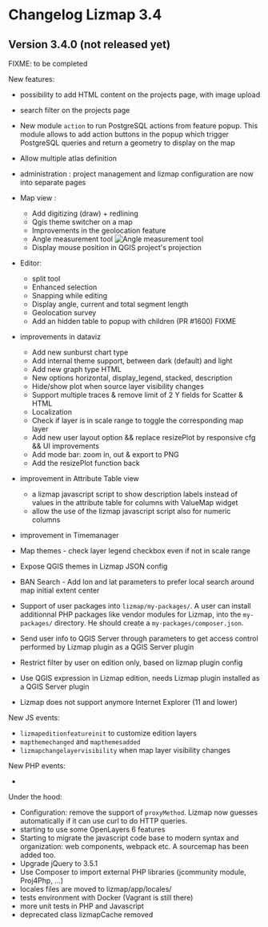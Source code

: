Changelog Lizmap 3.4
====================


Version 3.4.0 (not released yet)
--------------------------------

FIXME: to be completed

New features:

- possibility to add HTML content on the projects page, with image upload
- search filter on the projects page
- New module `action` to run PostgreSQL actions from feature popup.
  This module allows to add action buttons in the popup which trigger PostgreSQL
  queries and return a geometry to display on the map
- Allow multiple atlas definition
- administration : project management and lizmap configuration are now into
  separate pages
- Map view :
    - Add digitizing (draw) + redlining
    - Qgis theme switcher on a map
    - Improvements in the geolocation feature
    - Angle measurement tool
    ![Angle measurement tool](https://user-images.githubusercontent.com/2145040/92402502-f4bceb00-f12f-11ea-8e1a-57e4b9841233.gif "Angle measurement tool")
    - Display mouse position in QGIS project's projection
- Editor:
   - split tool
   - Enhanced selection
   - Snapping while editing
   - Display angle, current and total segment length
   - Geolocation survey
   - Add an hidden table to popup with children (PR #1600) FIXME
- improvements in dataviz
    - Add new sunburst chart type
    - Add internal theme support, between dark (default) and light
    - Add new graph type HTML
    - New options horizontal, display_legend, stacked, description
    - Hide/show plot when source layer visibility changes
    - Support multiple traces & remove limit of 2 Y fields for Scatter & HTML
    - Localization
    - Check if layer is in scale range to toggle the corresponding map layer
    - Add new user layout option && replace resizePlot by responsive cfg && UI improvements
    - Add mode bar: zoom in, out & export to PNG
    - Add the resizePlot function back
- improvement in Attribute Table view
  - a lizmap javascript script to show description labels instead of values in
    the attribute table for columns with ValueMap widget
  - allow the use of the lizmap javascript script also for numeric columns 
- improvement in Timemanager
- Map themes - check layer legend checkbox even if not in scale range
- Expose QGIS themes in Lizmap JSON config
- BAN Search - Add lon and lat parameters to prefer local search around map initial extent center
- Support of user packages into `lizmap/my-packages/`. A user can install
  additionnal PHP packages like vendor modules for Lizmap, into the `my-packages/`
  directory. He should create a `my-packages/composer.json`.
- Send user info to QGIS Server through parameters to get access control
  performed by Lizmap plugin as a QGIS Server plugin
- Restrict filter by user on edition only, based on lizmap plugin config
- Use QGIS expression in Lizmap edition, needs Lizmap plugin installed as a QGIS Server plugin


- Lizmap does not support anymore Internet Explorer (11 and lower)

New JS events:

- `lizmapeditionfeatureinit` to customize edition layers
- `mapthemechanged` and `mapthemesadded`
- `lizmapchangelayervisibility` when map layer visibility changes

New PHP events:

-



Under the hood:

- Configuration: remove the support of `proxyMethod`. Lizmap now guesses automatically
  if it can use curl to do HTTP queries.
- starting to use some OpenLayers 6 features
- Starting to migrate the javascript code base to modern syntax and organization:
  web components, webpack etc. A sourcemap has been added too.
- Upgrade jQuery to 3.5.1
- Use Composer to import external PHP libraries (jcommunity module, Proj4Php, ...)
- locales files are moved to lizmap/app/locales/
- tests environment with Docker (Vagrant is still there)
- more unit tests in PHP and Javascript
- deprecated class lizmapCache removed
